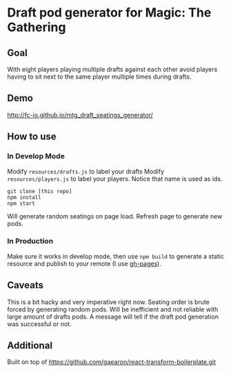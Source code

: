 # Draft pod generator for Magic: The Gathering

## Goal

With eight players playing multiple drafts against each other avoid players having to sit next to the same player multiple times during drafts.

## Demo
http://fc-io.github.io/mtg_draft_seatings_generator/

## How to use

### In Develop Mode
Modify `resources/drafts.js` to label your drafts
Modify `resources/players.js` to label your players. Notice that name is used as ids.

```
git clone [this repo]
npm install
npm start
```

Will generate random seatings on page load. Refresh page to generate new pods.

### In Production

Make sure it works in develop mode, then use `npm build` to generate a static resource and publish to your remote (I use [gh-pages](https://pages.github.com/)).

## Caveats

This is a bit hacky and very imperative right now. Seating order is brute forced by generating random pods. Will be inefficient and not reliable with large amount of drafts pods. A message will tell if the draft pod generation was successful or not.

## Additional

Built on top of https://github.com/gaearon/react-transform-boilerplate.git
